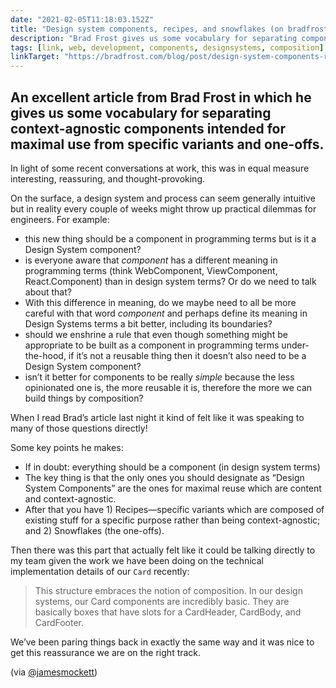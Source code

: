```yaml
---
date: "2021-02-05T11:18:03.152Z"
title: "Design system components, recipes, and snowflakes (on bradfrost.com)"
description: "Brad Frost gives us some vocabulary for separating components which are content and context agnostic and intended for maximal use from more specific variants and one-offs."
tags: [link, web, development, components, designsystems, composition]
linkTarget: "https://bradfrost.com/blog/post/design-system-components-recipes-and-snowflakes/"
---
```

An excellent article from Brad Frost in which he gives us some vocabulary for separating context-agnostic components intended for maximal use from specific variants and one-offs.
---

In light of some recent conversations at work, this was in equal measure interesting, reassuring, and thought-provoking.

On the surface, a design system and process can seem generally intuitive but in reality every couple of weeks might throw up practical dilemmas for engineers. For example:

- this new thing should be a component in programming terms but is it a Design System component?
- is everyone aware that _component_ has a different meaning in programming terms (think WebComponent, ViewComponent, React.Component) than in design system terms? Or do we need to talk about that?
- With this difference in meaning, do we maybe need to all be more careful with that word _component_ and perhaps define its meaning in Design Systems terms a bit better, including its boundaries?
- should we enshrine a rule that even though something might be appropriate to be built as a component in programming terms under-the-hood, if it’s not a reusable thing then it doesn’t also need to be a Design System component?
- isn’t it better for components to be really _simple_ because the less opinionated one is, the more reusable it is, therefore the more we can build things by composition?

When I read Brad’s article last night it kind of felt like it was speaking to many of those questions directly!

Some key points he makes:

- If in doubt: everything should be a component (in design system terms)
- The key thing is that the only ones you should designate as “Design System Components” are the ones for maximal reuse which are content and context-agnostic.
- After that you have 1) Recipes—specific variants which are composed of existing stuff for a specific purpose rather than being context-agnostic; and 2) Snowflakes (the one-offs).

Then there was this part that actually felt like it could be talking directly to my team given the work we have been doing on the technical implementation details of  our `Card` recently:

> This structure embraces the notion of composition. In our design systems, our Card components are incredibly basic. They are basically boxes that have slots for a CardHeader, CardBody, and CardFooter.

We’ve been paring things back in exactly the same way and it was nice to get this reassurance we are on the right track. 

(via [@jamesmockett](https://twitter.com/jamesmockett))
